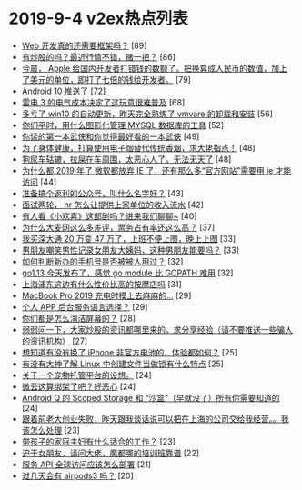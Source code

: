 # 2019-9-4 v2ex热点列表

+ [Web 开发真的还需要框架吗？](https://www.v2ex.com/t/597773#reply89) [89]
+ [有炒股的吗？最近行情不错，赌一把？](https://www.v2ex.com/t/597780#reply86) [86]
+ [今晨， Apple 给国内开发者打错钱的数额了。把换算成人民币的数值，加上了美元的单位，即打了七倍的钱给开发者。](https://www.v2ex.com/t/597793#reply79) [79]
+ [Android 10 推送了](https://www.v2ex.com/t/597778#reply72) [72]
+ [雷电 3 的电气成本决定了这玩意很难普及](https://www.v2ex.com/t/597721#reply68) [68]
+ [多亏了 win10 的自动更新，昨天完全熟练了 vmvare 的卸载和安装](https://www.v2ex.com/t/597946#reply56) [56]
+ [你们平时，用什么图形化管理 MYSQL 数据库的工具](https://www.v2ex.com/t/597800#reply52) [52]
+ [你读的第一本武侠和你觉得最好看的一本武侠](https://www.v2ex.com/t/597848#reply49) [49]
+ [为了身体健康，打算使用电子烟替代传统香烟，求大佬指点！](https://www.v2ex.com/t/597831#reply48) [48]
+ [狗尿车轱辘，拉屎在车周围，太恶心人了，无法无天了](https://www.v2ex.com/t/597749#reply48) [48]
+ [为什么都 2019 年了 微软都放弃 IE 了，还有那么多“官方网站”需要用 ie 才能访问](https://www.v2ex.com/t/597844#reply44) [44]
+ [准备搞个返利的公众号，叫什么名字好？](https://www.v2ex.com/t/597785#reply43) [43]
+ [面试两轮， hr 怎么让提供上家单位的收入流水](https://www.v2ex.com/t/597813#reply42) [42]
+ [有人看《小欢喜》这部剧吗？进来我们聊聊~](https://www.v2ex.com/t/597718#reply40) [40]
+ [为什么大麦网这么多差评，票务占有率还这么高？](https://www.v2ex.com/t/597730#reply37) [37]
+ [我买深大通 20 万变 47 万了，上班不便上图，晚上上图](https://www.v2ex.com/t/597834#reply33) [33]
+ [男朋友嘲笑男性记录女朋友大姨妈，这种男朋友能要吗？](https://www.v2ex.com/t/597952#reply33) [33]
+ [如何判断新办的手机号是否被被人用过？](https://www.v2ex.com/t/597809#reply32) [32]
+ [go1.13 今天发布了，感觉 go module 比 GOPATH 难用](https://www.v2ex.com/t/597907#reply32) [32]
+ [上海浦东这边有什么性价比高的按摩店吗](https://www.v2ex.com/t/597903#reply31) [31]
+ [MacBook Pro 2019 充电时摸上去麻麻的...](https://www.v2ex.com/t/597812#reply29) [29]
+ [个人 APP 后台服务语言选择？](https://www.v2ex.com/t/597959#reply29) [29]
+ [你们都是怎么清洁屏幕的？](https://www.v2ex.com/t/597870#reply28) [28]
+ [弱弱问一下，大家炒股的资讯都哪里来的，求分享经验（请不要推送一些骗人的资讯机构）](https://www.v2ex.com/t/597786#reply27) [27]
+ [想知道有没有换了 iPhone 非官方电池的，体验都如何？](https://www.v2ex.com/t/597856#reply25) [25]
+ [有没有大神了解 Linux 中创建文件当做锁有什么特点](https://www.v2ex.com/t/597865#reply25) [25]
+ [关于一个宠物托管平台的设想。](https://www.v2ex.com/t/597771#reply24) [24]
+ [微云这算绑架了吧？好恶心](https://www.v2ex.com/t/597830#reply24) [24]
+ [Android Q 的 Scoped Storage 和 “沙盒”（早就没了）所有你需要知道的](https://www.v2ex.com/t/597899#reply24) [24]
+ [跟着前老大创业失败，昨天跟我谈话说可以把在上海的公司交给我经营。。我该怎么处理](https://www.v2ex.com/t/597789#reply23) [23]
+ [带孩子的家庭主妇有什么适合的工作？](https://www.v2ex.com/t/597752#reply23) [23]
+ [迫于女朋友，请问大佬，魔都哪的培训班靠谱](https://www.v2ex.com/t/597738#reply22) [22]
+ [服务 API 全球访问应该怎么部署](https://www.v2ex.com/t/597805#reply21) [21]
+ [过几天会有 airpods3 吗？](https://www.v2ex.com/t/597815#reply20) [20]
